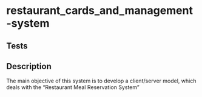 # restaurant_cards_and_management-system

## Tests
## Description
The main objective of this system is to develop a client/server model, which deals with the “Restaurant Meal Reservation System”
